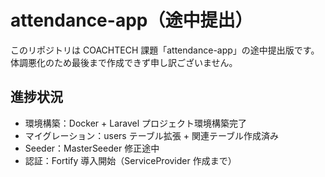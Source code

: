 # attendance-app（途中提出）

このリポジトリは COACHTECH 課題「attendance-app」の途中提出版です。
体調悪化のため最後まで作成できず申し訳ございません。

## 進捗状況
- 環境構築：Docker + Laravel プロジェクト環境構築完了
- マイグレーション：users テーブル拡張 + 関連テーブル作成済み
- Seeder：MasterSeeder 修正途中
- 認証：Fortify 導入開始（ServiceProvider 作成まで）
